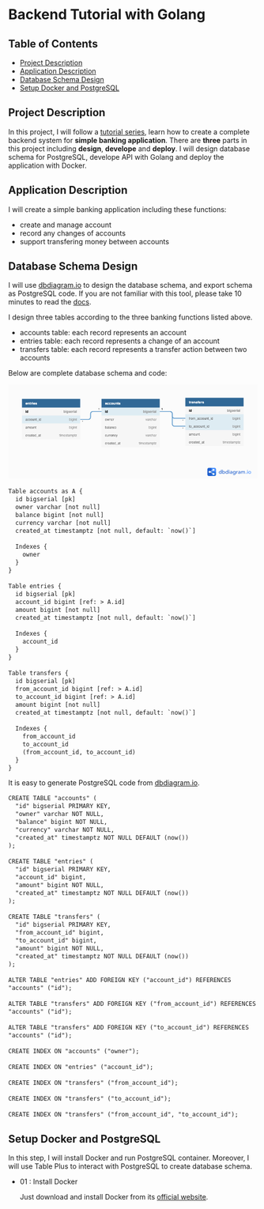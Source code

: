 # Backend Tutorial with Golang

## Table of Contents

- [Project Description](#project-description)
- [Application Description](#application-description)
- [Database Schema Design](#database-schema-design)
- [Setup Docker and PostgreSQL](#setup-docker-and-postgresql)

## Project Description

In this project, I will follow a [tutorial series](https://youtu.be/rx6CPDK_5mU), learn how to create a complete backend system for **simple banking application**. There are **three** parts in this project including **design**, **develope** and **deploy**. I will design database schema for PostgreSQL, develope API with Golang and deploy the application with Docker.

## Application Description

I will create a simple banking application including these functions:
- create and manage account
- record any changes of accounts
- support transfering money between accounts

## Database Schema Design

I will use [dbdiagram.io](https://dbdiagram.io/home) to design the database schema, and export schema as PostgreSQL code. If you are not familiar with this tool, please take 10 minutes to read the [docs](https://www.dbml.org/docs/#syntax-consistency).

I design three tables according to the three banking functions listed above.

- accounts table: each record represents an account
- entries table: each record represents a change of an account
- transfers table: each record represents a transfer action between two accounts

Below are complete database schema and code: 

![database schema](https://github.com/johnnyhwu/Backend-Tutorial-with-Golang/blob/main/assets/images/database%20schema.png)

```
Table accounts as A {
  id bigserial [pk]
  owner varchar [not null]
  balance bigint [not null]
  currency varchar [not null]
  created_at timestamptz [not null, default: `now()`]

  Indexes {
    owner
  }
}

Table entries {
  id bigserial [pk]
  account_id bigint [ref: > A.id]
  amount bigint [not null]
  created_at timestamptz [not null, default: `now()`]

  Indexes {
    account_id
  }
}

Table transfers {
  id bigserial [pk]
  from_account_id bigint [ref: > A.id]
  to_account_id bigint [ref: > A.id]
  amount bigint [not null]
  created_at timestamptz [not null, default: `now()`]

  Indexes {
    from_account_id
    to_account_id
    (from_account_id, to_account_id)
  }
}
```

It is easy to generate PostgreSQL code from [dbdiagram.io](https://dbdiagram.io/home).

```
CREATE TABLE "accounts" (
  "id" bigserial PRIMARY KEY,
  "owner" varchar NOT NULL,
  "balance" bigint NOT NULL,
  "currency" varchar NOT NULL,
  "created_at" timestamptz NOT NULL DEFAULT (now())
);

CREATE TABLE "entries" (
  "id" bigserial PRIMARY KEY,
  "account_id" bigint,
  "amount" bigint NOT NULL,
  "created_at" timestamptz NOT NULL DEFAULT (now())
);

CREATE TABLE "transfers" (
  "id" bigserial PRIMARY KEY,
  "from_account_id" bigint,
  "to_account_id" bigint,
  "amount" bigint NOT NULL,
  "created_at" timestamptz NOT NULL DEFAULT (now())
);

ALTER TABLE "entries" ADD FOREIGN KEY ("account_id") REFERENCES "accounts" ("id");

ALTER TABLE "transfers" ADD FOREIGN KEY ("from_account_id") REFERENCES "accounts" ("id");

ALTER TABLE "transfers" ADD FOREIGN KEY ("to_account_id") REFERENCES "accounts" ("id");

CREATE INDEX ON "accounts" ("owner");

CREATE INDEX ON "entries" ("account_id");

CREATE INDEX ON "transfers" ("from_account_id");

CREATE INDEX ON "transfers" ("to_account_id");

CREATE INDEX ON "transfers" ("from_account_id", "to_account_id");
```

## Setup Docker and PostgreSQL

In this step, I will install Docker and run PostgreSQL container. Moreover, I will use Table Plus to interact with PostgreSQL to create database schema.

- 01 : Install Docker

  Just download and install Docker from its [official website]().

